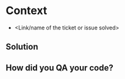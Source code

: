 # Context

- <Link/name of the ticket or issue solved>

<!-- Here you describe the problem you've encountered -->

## Solution

<!-- Here you describe how you solved your problem -->

## How did you QA your code?

<!-- Here you describe how you QA'd your code with steps to reproduce. This allows to also comment on the QA phase as well as follow up on the QA procedure when a regression is introduced. -->
